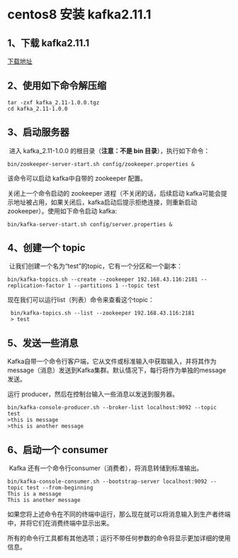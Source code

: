 # centos8 安装 kafka2.11.1

## 1、下载 kafka2.11.1

[下载地址](https://www.apache.org/dyn/closer.cgi?path=/kafka/1.0.0/kafka_2.11-1.0.0.tgz)

## 2、使用如下命令解压缩

```shell
tar -zxf kafka_2.11-1.0.0.tgz
cd kafka_2.11-1.0.0
```

## 3、启动服务器

​	进入 kafka_2.11-1.0.0 的根目录（**注意：不是 bin 目录**），执行如下命令：

```shell
bin/zookeeper-server-start.sh config/zookeeper.properties &
```

该命令可以启动 kafka中自带的 zookeeper 配置。

关闭上一个命令启动的 zookeeper 进程（不关闭的话，后续启动 kafka可能会提示地址被占用，如果关闭后，kafka启动后提示拒绝连接，则重新启动zookeeper）。使用如下命令启动 kafka:

```shell
bin/kafka-server-start.sh config/server.properties &
```

## 4、创建一个 topic

​	让我们创建一个名为“test”的topic，它有一个分区和一个副本：

```shell
bin/kafka-topics.sh --create --zookeeper 192.168.43.116:2181 --replication-factor 1 --partitions 1 --topic test
```

现在我们可以运行list（列表）命令来查看这个topic：

```shell
 bin/kafka-topics.sh --list --zookeeper 192.168.43.116:2181
 > test
```

## 5、发送一些消息

​	Kafka自带一个命令行客户端，它从文件或标准输入中获取输入，并将其作为message（消息）发送到Kafka集群。默认情况下，每行将作为单独的message发送。

运行 producer，然后在控制台输入一些消息以发送到服务器。

```shell
bin/kafka-console-producer.sh --broker-list localhost:9092 --topic test
>this is message
>this is another message
```

## 6、启动一个 consumer

​	Kafka 还有一个命令行consumer（消费者），将消息转储到标准输出。

```shell
bin/kafka-console-consumer.sh --bootstrap-server localhost:9092 --topic test --from-beginning
This is a message
This is another message
```

​	如果您将上述命令在不同的终端中运行，那么现在就可以将消息输入到生产者终端中，并将它们在消费终端中显示出来。

所有的命令行工具都有其他选项；运行不带任何参数的命令将显示更加详细的使用信息。